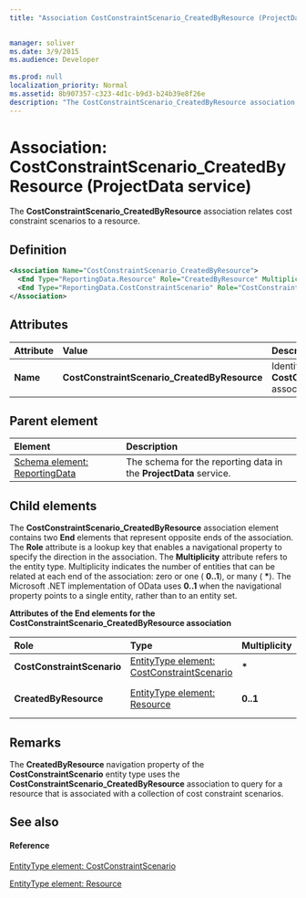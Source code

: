```yaml
---
title: "Association CostConstraintScenario_CreatedByResource (ProjectData service)"

 
manager: soliver
ms.date: 3/9/2015
ms.audience: Developer
 
ms.prod: null
localization_priority: Normal
ms.assetid: 8b907357-c323-4d1c-b9d3-b24b39e8f26e
description: "The CostConstraintScenario_CreatedByResource association relates cost constraint scenarios to a resource."
---
```


# Association: CostConstraintScenario_CreatedByResource (ProjectData service)

The **CostConstraintScenario_CreatedByResource** association relates cost constraint scenarios to a resource. 
  
## Definition

```XML
<Association Name="CostConstraintScenario_CreatedByResource">
  <End Type="ReportingData.Resource" Role="CreatedByResource" Multiplicity="0..1" />
  <End Type="ReportingData.CostConstraintScenario" Role="CostConstraintScenario" Multiplicity="*" />
</Association>
```

## Attributes

|**Attribute**|**Value**|**Description**|
|:-----|:-----|:-----|
|**Name** <br/> |**CostConstraintScenario_CreatedByResource** <br/> |Identifies the two entity types that form the **CostConstraintScenario_CreatedByResource** association.  <br/> |
   
## Parent element

|**Element**|**Description**|
|:-----|:-----|
|[Schema element: ReportingData](schema-reportingdata-projectdata-service.md) <br/> |The schema for the reporting data in the **ProjectData** service.  <br/> |
   
## Child elements

The **CostConstraintScenario_CreatedByResource** association element contains two **End** elements that represent opposite ends of the association. The **Role** attribute is a lookup key that enables a navigational property to specify the direction in the association. The **Multiplicity** attribute refers to the entity type. Multiplicity indicates the number of entities that can be related at each end of the association: zero or one ( **0..1**), or many ( **\***). The Microsoft .NET implementation of OData uses **0..1** when the navigational property points to a single entity, rather than to an entity set. 
  
**Attributes of the End elements for the CostConstraintScenario_CreatedByResource association**

|**Role**|**Type**|**Multiplicity**|**Description**|
|:-----|:-----|:-----|:-----|
|**CostConstraintScenario** <br/> |[EntityType element: CostConstraintScenario](entitytype-costconstraintscenario-projectdata-service.md) <br/> |**\*** <br/> |The collection of cost constraint scenarios in the reporting tables.  <br/> |
|**CreatedByResource** <br/> |[EntityType element: Resource](entitytype-resource-projectdata-service.md) <br/> |**0..1** <br/> |The resource object that is referenced in the **CostConstraintScenario_CreatedByResource** association.  <br/> |
   
## Remarks

The **CreatedByResource** navigation property of the **CostConstraintScenario** entity type uses the **CostConstraintScenario_CreatedByResource** association to query for a resource that is associated with a collection of cost constraint scenarios. 
  
## See also

#### Reference

[EntityType element: CostConstraintScenario](entitytype-costconstraintscenario-projectdata-service.md)
  
[EntityType element: Resource](entitytype-resource-projectdata-service.md)

